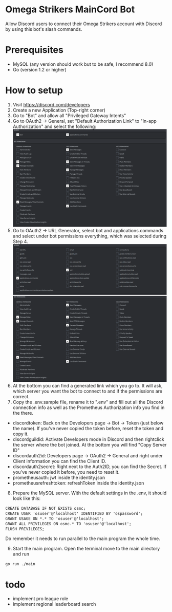 # Omega Strikers MainCord Bot

Allow Discord users to connect their Omega Strikers account with Discord by using this bot's slash commands.

# Prerequisites

- MySQL (any version should work but to be safe, I recommend 8.0)
- Go (version 1.2 or higher)

# How to setup

1. Visit https://discord.com/developers
2. Create a new Application (Top-right corner)
3. Go to "Bot" and allow all "Privileged Gateway Intents"
4. Go to OAuth2 -> General, set "Default Authorization Link" to "In-app Authorization" and select the following:
![image1.png](images/image1.PNG)
5. Go to OAuth2 -> URL Generator, select bot and applications.commands and select under bot permissions everything, which was selected during Step 4.
![image2.png](images/image2.PNG)
![image3.png](images/image3.PNG)
6. At the bottom you can find a generated link which you go to. It will ask, which server you want the bot to connect to and if the permissions are correct.
7. Copy the .env.sample file, rename it to ".env" and fill out all the Discord connection info as well as the Prometheus Authorization info you find in the there.
* discordtoken: Back on the Developers page -> Bot -> Token (just below the name). If you've never copied the token before, reset the token and copy it.
* discordguildid: Activate Developers mode in Discord and then rightclick the server where the bot joined. At the bottom you will find "Copy Server ID"
* discordauth2id: Developers page -> OAuth2 -> General and right under Client information you can find the Client ID.
* discordauth2secret: Right next to the Auth2ID, you can find the Secret. If you've never copied it before, you need to reset it.
* prometheusauth: jwt inside the identity.json
* prometheusrefreshtoken: refreshToken inside the identity.json
8. Prepare the MySQL server. With the default settings in the .env, it should look like this:
```
CREATE DATABASE IF NOT EXISTS osmc;
CREATE USER 'osuser'@'localhost' IDENTIFIED BY 'ospassword';
GRANT USAGE ON *.* TO 'osuser'@'localhost';
GRANT ALL PRIVILEGES ON osmc.* TO 'osuser'@'localhost';
FLUSH PRIVILEGES;
```
Do remember it needs to run parallel to the main program the whole time.

9. Start the main program. Open the terminal move to the main directory and run
```
go run ./main
```

# todo

- implement pro league role
- implement regional leaderboard search